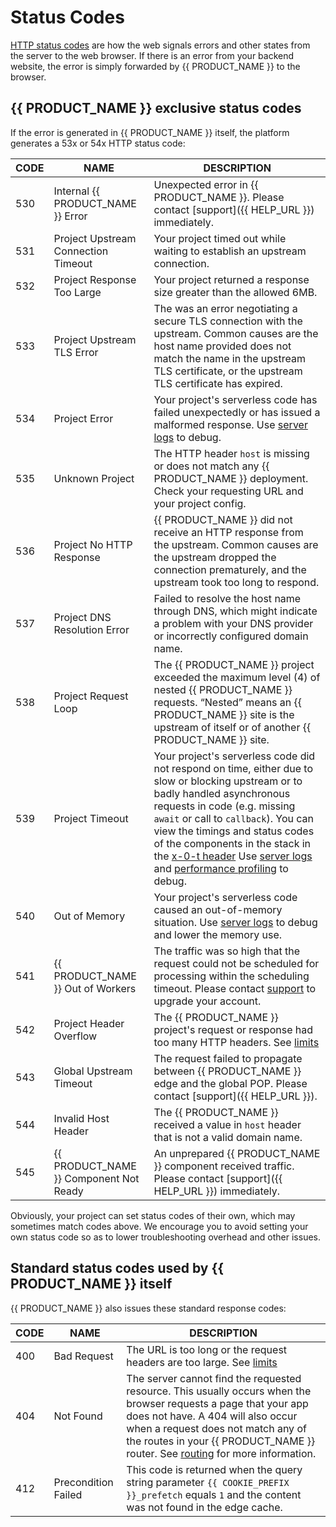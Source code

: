 # Status Codes

[HTTP status codes](https://en.wikipedia.org/wiki/List_of_HTTP_status_codes) are how the web signals errors and other states from the server to the web browser. If there is an error from your backend website, the error is simply forwarded by {{ PRODUCT_NAME }} to the browser.

## {{ PRODUCT_NAME }} exclusive status codes

If the error is generated in {{ PRODUCT_NAME }} itself, the platform generates a 53x or 54x HTTP status code:

| CODE | NAME | DESCRIPTION |
| --- | --- | --- |
| 530 | Internal {{ PRODUCT_NAME }} Error | Unexpected error in {{ PRODUCT_NAME }}. Please contact [support]({{ HELP_URL }}) immediately. |
| 531 | Project Upstream Connection Timeout | Your project timed out while waiting to establish an upstream connection. |
| 532 | Project Response Too Large | Your project returned a response size greater than the allowed 6MB. |
| 533 | Project Upstream TLS Error | The was an error negotiating a secure TLS connection with the upstream. Common causes are the host name provided does not match the name in the upstream TLS certificate, or the upstream TLS certificate has expired. |
| 534 | Project Error | Your project's serverless code has failed unexpectedly or has issued a malformed response. Use [server logs](/guides/logs#section_server_logs) to debug. |
| 535 | Unknown Project | The HTTP header `host` is missing or does not match any {{ PRODUCT_NAME }} deployment. Check your requesting URL and your project config. |
| 536 | Project No HTTP Response | {{ PRODUCT_NAME }} did not receive an HTTP response from the upstream. Common causes are the upstream dropped the connection prematurely, and the upstream took too long to respond. |
| 537 | Project DNS Resolution Error | Failed to resolve the host name through DNS, which might indicate a problem with your DNS provider or incorrectly configured domain name. |
| 538 | Project Request Loop | The {{ PRODUCT_NAME }} project exceeded the maximum level (4) of nested {{ PRODUCT_NAME }} requests. “Nested” means an {{ PRODUCT_NAME }} site is the upstream of itself or of another {{ PRODUCT_NAME }} site. |
| 539 | Project Timeout | Your project's serverless code did not respond on time, either due to slow or blocking upstream or to badly handled asynchronous requests in code (e.g. missing `await` or call to `callback`). You can view the timings and status codes of the components in the stack in the [x-0-t header](/guides/response_headers#section_telemetry_types) Use [server logs](/guides/logs#section_server_logs) and [performance profiling](/guides/performance) to debug. |
| 540 | Out of Memory | Your project's serverless code caused an out-of-memory situation. Use [server logs](/guides/logs#section_server_logs) to debug and lower the memory use. |
| 541 | {{ PRODUCT_NAME }} Out of Workers | The traffic was so high that the request could not be scheduled for processing within the scheduling timeout. Please contact [support](/guides/support) to upgrade your account. |
| 542 | Project Header Overflow | The {{ PRODUCT_NAME }} project's request or response had too many HTTP headers. See [limits](/guides/limits) |
| 543 | Global Upstream Timeout | The request failed to propagate between {{ PRODUCT_NAME }} edge and the global POP. Please contact [support]({{ HELP_URL }}). |
| 544 | Invalid Host Header | The {{ PRODUCT_NAME }} received a value in `host` header that is not a valid domain name. |
| 545 | {{ PRODUCT_NAME }} Component Not Ready | An unprepared {{ PRODUCT_NAME }} component received traffic. Please contact [support]({{ HELP_URL }}) immediately. |

Obviously, your project can set status codes of their own, which may sometimes match codes above. We encourage you to avoid setting your own status code so as to lower troubleshooting overhead and other issues.

## Standard status codes used by {{ PRODUCT_NAME }} itself

{{ PRODUCT_NAME }} also issues these standard response codes:

| CODE | NAME | DESCRIPTION |
| --- | --- | --- |
| 400 | Bad Request | The URL is too long or the request headers are too large. See [limits](limits) |
| 404 | Not Found | The server cannot find the requested resource. This usually occurs when the browser requests a page that your app does not have. A 404 will also occur when a request does not match any of the routes in your {{ PRODUCT_NAME }} router. See [routing](routing) for more information. |
| 412 | Precondition Failed | This code is returned when the query string parameter `{{ COOKIE_PREFIX }}_prefetch` equals `1` and the content was not found in the edge cache. |
